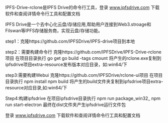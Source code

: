IPFS-Drive-rclone是IPFS Drive的命令行工具，登录 www.ipfsdrive.com 下载软件和查阅详情命令行工具和配置文档



IPFS Drive是一个去中心化云盘/存储应用,帮助用户连接到Web3.stroage和Filswan等IPFS存储服务商，实现云盘/存储功能。

step1：克隆https://github.com/IPFSDrive/IPFS-drive项目到本地

step2：需要构建命令行 
克隆https://github.com/IPFSDrive/IPFS-Drive-rclone项目
在项目目录执行
go get
go build -tags cmount
将产生的rclone.exe复制到ipfsdrive项目extra-resource发布版本对应目录，如:win64/下
  
step3:需要构建Webui
克隆https://github.com/IPFSDrive/rclone-ui项目
在项目目录执行
npm install
npm build
将产生的build文件夹复制到ipfsdrive项目extra-resource对应目录,如:win64/下
	
Step4:构建ipfsdrive
在项目ipfsdrive目录执行
npm run package_win32_
npm run start-electron
最终在dist文件夹产生ipfsdrive运行文件包


登录 www.ipfsdrive.com 下载软件和查阅详情命令行工具和配置文档
